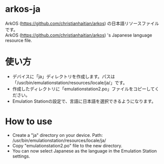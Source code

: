 # arkos-ja
ArkOS (https://github.com/christianhaitian/arkos) の日本語リソースファイルです。  
ArkOS (https://github.com/christianhaitian/arkos) 's Japanese language resource file.  

# 使い方
+ デバイスに「ja」ディレクトリを作成します。パスは「/usr/bin/emulationstation/resources/locale/ja/」です。
+ 作成したディレクトリに「emulationstation2.po」ファイルをコピーしてください。
+ Emulation Stationの設定で、言語に日本語を選択できるようになります。

# How to use
+ Create a "ja" directory on your device. Path: /usr/bin/emulationstation/resources/locale/ja/
+ Copy "emulationstation2.po" file to the new directory.
+ You can now select Japanese as the language in the Emulation Station settings.

